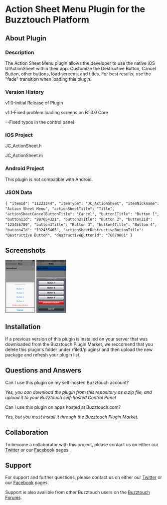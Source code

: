 # Action Sheet Menu Plugin for the Buzztouch Platform

## About Plugin
### Description
The Action Sheet Menu plugin allows the developer to use the native iOS UIActionSheet within their app. Customize the Destructive Button, Cancel Button, other buttons, load screens, and titles. For best results, use the "fade" transition when loading this plugin.

### Version History
v1.0-Initial Release of Plugin

v1.1-Fixed problem loading screens on BT3.0 Core

--Fixed typos in the control panel

### iOS Project
JC_ActionSheet.h

JC_ActionSheet.m

### Android Project
This plugin is not compatible with Android.

### JSON Data
`{
 "itemId": "11223344",
 "itemType": "JC_ActionSheet",
 "itemNickname": "Action Sheet Menu",
 "actionSheetTitle": "Title",
 "actionSheetCancelButtonTitle": "Cancel",
 "button1Title": "Button 1",
 "button1Id": "987654321",
 "button2Title": "Button 2",
 "button2Id": "123456789",
 "button3Title": "Button 3",
 "button4Title": "Button 4",
 "button4Id": "132435465",
 "actionSheetDestructiveButtonTitle": "Destructive Button",
 "destructiveButtonId": "76879801"
}`

## Screenshots

<img src="screenshots/screen-1.png" width="19%"/>
<img src="screenshots/screen-2.png" width="19%"/>

## Installation
If a previous version of this plugin is installed on your server that was downloaded from the Buzztouch Plugin Market, we reccomend that you delete this plugin's folder under /filed/plugins/ and then upload the new package and refresh your plugin list.

## Questions and Answers
Can I use this plugin on my self-hosted Buzztouch account?

*Yes, you can download the plugin from this repository as a zip file, and upload it to your Buzztouch self-hosted Control Panel*

Can I use this plugin on apps hosted at Buzztouch.com?

*Yes, but you must install it through the [Buzztouch Plugin Market](http://www.buzztouch.com/plugins/plugin.php?pid=F7F2D548D5770DFD02DAE45).*


## Collaboration
To become a collaborator with this project, please contact us on either our [Twitter](http://twitter.com/jakechasan) or our [Facebook](http://facebook.com/jakechasanapps) pages.


## Support
For support and further questions, please contact us on either our [Twitter](http://twitter.com/jakechasan) or our [Facebook](http://facebook.com/jakechasanapps) pages.

Support is also availible from other Buzztouch users on the [Buzztouch Forums](http://www.buzztouch.com/forum/).